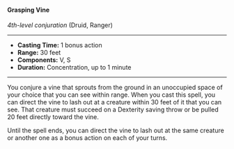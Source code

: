 #### Grasping Vine
*4th-level conjuration* (Druid, Ranger)
___
- **Casting Time:** 1 bonus action
- **Range:** 30 feet
- **Components:** V, S
- **Duration:** Concentration, up to 1 minute
---
You conjure a vine that sprouts from the ground in an unoccupied space of your choice that you can see within range. When you cast this spell, you can direct the vine to lash out at a creature within 30 feet of it that you can see. That creature must succeed on a Dexterity saving throw or be pulled 20 feet directly toward the vine.

Until the spell ends, you can direct the vine to lash out at the same creature or another one as a bonus action on each of your turns.